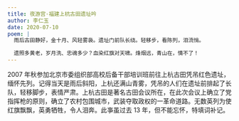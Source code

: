 ```yaml
---
title: 夜游宫·福建上杭古田遗址吟
author: 李仁玉
date: 2020-07-10
poem: |
  雨后古田静好，金十月、风轻雾袅。遗址门前队长绕。轻移步，看陈列，泪流悄。

  遗照多黄老，岁月洗、忠魂多少？血染红旗对天啸。烽烟远，青山在，情不了！
---
```


2007 年秋参加北京市委组织部高校后备干部培训班前往上杭古田凭吊红色遗址，缅怀先列。记得当天是雨后斜阳，上杭还满山青雾，凭吊的人们在遗址前排起了长队，轻移脚步，表情严肃。上杭古田是著名古田会议所在，在此次会议上确立了党指挥枪的原则，确立了农村包围城市，武装夺取政权的一革命道路。无数英列为使红旗飘飘，英勇牺牲，令人泪奔。此亊虽过去 13 年，但不能忘怀，特填词补记。
